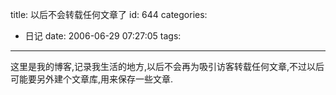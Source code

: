 title: 以后不会转载任何文章了
id: 644
categories:
  - 日记
date: 2006-06-29 07:27:05
tags:
---

这里是我的博客,记录我生活的地方,以后不会再为吸引访客转载任何文章,不过以后可能要另外建个文章库,用来保存一些文章.